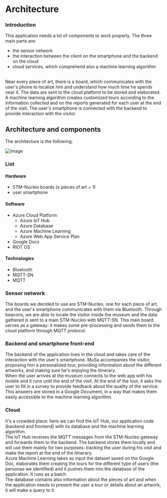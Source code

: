 # Architecture

### Introduction

This application needs a lot of components to work properly. The three main parts are:<br/>
- the sensor network<br/>
- the interaction between the client on the smartphone and the backend on the cloud<br/>
- cloud services, which comprehend also a machine learning algorithm<br/>
<br/>
Near every piece of art, there is a board, which communicates with the user's phone to localize him and understand how much time he spends near it. The data are sent to the cloud platform to be stored and elaborated. A machine learning algorithm creates customized tours according to the
information collected and on the reports generated for each user at the end of the visit. The user's smartphone is connected with the backend to
provide interaction with the visitor.<br/>

## Architecture and components

The architecture is the following:<br/>

![image](musa/src/architecture/architecture.png)

### List
#### Hardware
- STM-Nucleo boards (x pieces of art + 1)<br/>
- user smartphone<br/>

#### Software
- Azure Cloud Platform:<br/>
  - Azure IoT Hub<br/>
  - Azure Database<br/>
  - Azure Machine Learning<br/>
  - Azure Web App Service Plan<br/>
- Google Docs<br/>
- RIOT OS

#### Technologies
- Bluetooth<br/>
- MQTT-SN<br/>
- MQTT<br/>

### Sensor network

The boards we decided to use are STM-Nucleo, one for each piece of art, and the user's smartphone communicates with them via Bluetooth.
Through beacons, we are able to locate the visitor inside the museum and the data gathered is sent to a main STM-Nucleo with MQTT-SN. This main board serves as a gateway: it makes some pre-processing and sends them to the cloud platform through MQTT protocol.<br/>  

### Backend and smartphone front-end

The backend of the application lives in the cloud and takes care of the interaction with the user's smartphone. MuSa accompanies the visitor,
proposing him a personalized tour, providing information about the different artworks, and making sure he's enjoying the itinerary.<br/>
When the user arrives at the museum connects to the web app with his mobile and it runs until the end of the visit. At the end of the tour, it asks the user to fill in a survey to provide feedback about the quality of the service. This answers are stored in a Google Document, in a way that makes them easily accessible to the machine learning algorithm.<br/>

### Cloud

It's a crowded place: here we can find the IoT Hub, our application code (backend and frontend) with its database and the machine learning algorithm.<br/>
The IoT Hub receives the MQTT messages from the STM-Nucleo gateway and forwards them to the backend. The backend stores them locally and will use them mainly for two purposes: tracking the user during his visit and make the report at the end of the itinerary.<br/>
Azure Machine Learning takes as input the dataset saved on the Google Doc, elaborates them creating the tours for the different type of users (the personas we identified) and it pushes them into the database of the application. It runs as a batch.<br/>
The database contains also information about the pieces of art and when the application needs to present the user a tour or details about an
artwork, it will make a query to it.<br/>

